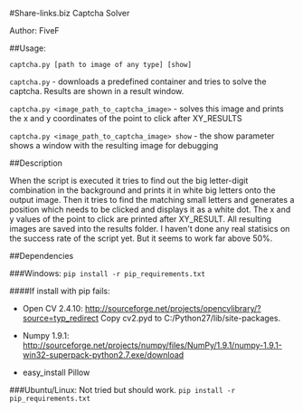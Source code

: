 #Share-links.biz Captcha Solver

Author: FiveF

##Usage:

`captcha.py [path to image of any type] [show]`

`captcha.py` - downloads a predefined container and tries to solve the captcha. Results are shown in a result window.

`captcha.py <image_path_to_captcha_image>` - solves this image and prints the x and y coordinates of the point to click after XY_RESULTS

`captcha.py <image_path_to_captcha_image> show` - the show parameter shows a window with the resulting image for debugging

##Description

When the script is executed it tries to find out the big letter-digit combination in the background and prints it in white big letters onto the output image.
Then it tries to find the matching small letters and generates a position which needs to be clicked and displays it as a white dot. The x and y values of the point to click are printed after XY_RESULT.
All resulting images are saved into the results folder. 
I haven't done any real statisics on the success rate of the script yet. But it seems to work far above 50%.

##Dependencies

###Windows:	
`pip install -r pip_requirements.txt`


####If install with pip fails:

- Open CV 2.4.10: http://sourceforge.net/projects/opencvlibrary/?source=typ_redirect
				Copy cv2.pyd to C:/Python27/lib/site-packages.

- Numpy 1.9.1: http://sourceforge.net/projects/numpy/files/NumPy/1.9.1/numpy-1.9.1-win32-superpack-python2.7.exe/download

- easy_install Pillow

###Ubuntu/Linux:
Not tried but should work.
`pip install -r pip_requirements.txt`

